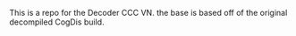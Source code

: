 This is a repo for the Decoder CCC VN. the base is based off of the original decompiled CogDis build.
